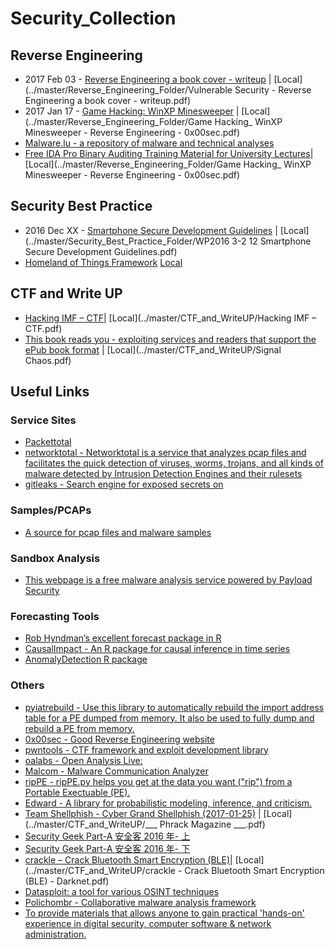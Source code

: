 # Security_Collection


## Reverse Engineering
* 2017 Feb 03 - [Reverse Engineering a book cover - writeup](https://vulnsec.com/2017/reverse-engineering-a-book-cover/) |  [Local](../master/Reverse_Engineering_Folder/Vulnerable Security - Reverse Engineering a book cover - writeup.pdf)
* 2017 Jan 17 - [Game Hacking: WinXP Minesweeper](https://0x00sec.org/t/game-hacking-winxp-minesweeper/1266) |  [Local](../master/Reverse_Engineering_Folder/Game Hacking_ WinXP Minesweeper - Reverse Engineering - 0x00sec.pdf)
* [Malware.lu - a repository of malware and technical analyses](https://malware.lu/)
* [Free IDA Pro Binary Auditing Training Material for University Lectures](https:www.binary-auditing.com/binary-auditing-training-package.zip)|  [Local](../master/Reverse_Engineering_Folder/Game Hacking_ WinXP Minesweeper - Reverse Engineering - 0x00sec.pdf)

## Security Best Practice
* 2016 Dec XX - [Smartphone Secure Development Guidelines](www.enisa.europa.eu/publications/smartphone-secure-development-guidelines-2016/at_download/fullReport) |  [Local](../master/Security_Best_Practice_Folder/WP2016 3-2 12 Smartphone Secure Development Guidelines.pdf)
* [Homeland of Things Framework](https://www.gitbook.com/book/reaperb0t/homeland-of-things-framework/details) [Local](../master/Security_Best_Practice_Folder/homeland-of-things-framework.pdf)

## CTF and Write UP 
* [Hacking IMF – CTF](http://resources.infosecinstitute.com/hacking-imf-ctf/)|  [Local](../master/CTF_and_WriteUP/Hacking IMF – CTF.pdf)
* [This book reads you - exploiting services and readers that support the ePub book format](https://s1gnalcha0s.github.io/epub/2017/01/25/This-book-reads-you.html) |  [Local](../master/CTF_and_WriteUP/Signal Chaos.pdf)

## Useful Links
### Service Sites
* [Packettotal](http://www.packettotal.com/) 
* [networktotal - Networktotal is a service that analyzes pcap files and facilitates the quick detection of viruses, worms, trojans, and all kinds of malware detected by Intrusion Detection Engines and their rulesets](https://www.networktotal.com/)
* [gitleaks - Search engine for exposed secrets on](https://gitleaks.com)

### Samples/PCAPs
* [A source for pcap files and malware samples](http://malware-traffic-analysis.net/index.html)

### Sandbox Analysis
* [This webpage is a free malware analysis service powered by Payload Security ](https://www.hybrid-analysis.com)

### Forecasting Tools
* [Rob Hyndman’s excellent forecast package in R](http://robjhyndman.com/software/forecast/)
* [CausalImpact - An R package for causal inference in time series](https://google.github.io/CausalImpact/) 
* [AnomalyDetection R package](https://github.com/twitter/AnomalyDetection)


### Others
* [pyiatrebuild - Use this library to automatically rebuild the import address table for a PE dumped from memory. It also be used to fully dump and rebuild a PE from memory.](https://github.com/OALabs/PyIATRebuild)
* [0x00sec - Good Reverse Engineering website](https://0x00sec.org/)
* [pwntools - CTF framework and exploit development library ](https://github.com/Gallopsled/pwntools#readme)
* [oalabs - Open Analysis Live:](https://vimeo.com/oalabs)
* [Malcom - Malware Communication Analyzer](https://github.com/tomchop/malcom)
* [ripPE - ripPE.py helps you get at the data you want ("rip") from a Portable Exectuable (PE).](https://github.com/matonis/ripPE)
* [Edward - A library for probabilistic modeling, inference, and criticism.](http://edwardlib.org/)
* [Team Shellphish - Cyber Grand Shellphish (2017-01-25)](http://phrack.org/papers/cyber_grand_shellphish.html) |  [Local](../master/CTF_and_WriteUP/___ Phrack Magazine ___.pdf)
* [Security Geek Part-A 安全客 2016 年- 上](http://bobao.360.cn/download/book/security-geek-2016-A.pdf) 
* [Security Geek Part-A 安全客 2016 年- 下](http://bobao.360.cn/download/book/security-geek-2016-B.pdf) 
* [crackle – Crack Bluetooth Smart Encryption (BLE)](http://www.darknet.org.uk/2017/02/crackle-crack-bluetooth-smart-encryption-ble/)|  [Local](../master/CTF_and_WriteUP/crackle - Crack Bluetooth Smart Encryption (BLE) - Darknet.pdf)
* [Datasploit: a tool for various OSINT techniques](https://github.com/DataSploit/datasploit) 
* [Polichombr - Collaborative malware analysis framework](https://github.com/ANSSI-FR/polichombr)
* [To provide materials that allows anyone to gain practical 'hands-on' experience in digital security, computer software & network administration. ](https://www.vulnhub.com/)





